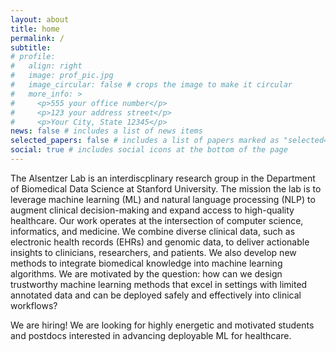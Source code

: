 ```yaml
---
layout: about
title: home
permalink: /
subtitle: 
# profile:
#   align: right
#   image: prof_pic.jpg
#   image_circular: false # crops the image to make it circular
#   more_info: >
#     <p>555 your office number</p>
#     <p>123 your address street</p>
#     <p>Your City, State 12345</p>
news: false # includes a list of news items
selected_papers: false # includes a list of papers marked as "selected={true}"
social: true # includes social icons at the bottom of the page
---
```


The Alsentzer Lab is an interdiscplinary research group in the Department of Biomedical Data Science at Stanford University. The mission the lab is to leverage machine learning (ML) and natural language processing (NLP) to augment clinical decision-making and expand access to high-quality healthcare. Our work operates at the intersection of computer science, informatics, and medicine. We combine diverse clinical data, such as electronic health records (EHRs) and genomic data, to deliver actionable insights to clinicians, researchers, and patients. We also develop new methods to integrate biomedical knowledge into machine learning algorithms.
We are motivated by the question: how can we design trustworthy machine learning methods that excel in settings with limited annotated data and can be deployed safely and effectively into clinical workflows? 

We are hiring! We are looking for highly energetic and motivated students and postdocs interested in advancing deployable ML for healthcare. 
<!-- Please contact Emily via email. -->

<!-- Write your biography here. Tell the world about yourself. Link to your favorite [subreddit](http://reddit.com). You can put a picture in, too. The code is already in, just name your picture `prof_pic.jpg` and put it in the `img/` folder.
Put your address / P.O. box / other info right below your picture. You can also disable any of these elements by editing `profile` property of the YAML header of your `_pages/about.md`. Edit `_bibliography/papers.bib` and Jekyll will render your [publications page](/al-folio/publications/) automatically.
Link to your social media connections, too. This theme is set up to use [Font Awesome icons](https://fontawesome.com/) and [Academicons](https://jpswalsh.github.io/academicons/), like the ones below. Add your Facebook, Twitter, LinkedIn, Google Scholar, or just disable all of them. -->
